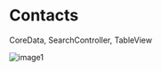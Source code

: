 # Contacts
CoreData, SearchController, TableView

![image1](https://user-images.githubusercontent.com/44554910/83975929-4f5f6480-a8ff-11ea-9d5c-918826be7d0a.png)


